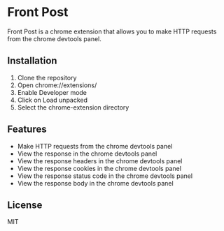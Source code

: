 # Front Post

Front Post is a chrome extension that allows you to make HTTP requests from the chrome devtools panel.

## Installation

1. Clone the repository
2. Open chrome://extensions/
3. Enable Developer mode
4. Click on Load unpacked
5. Select the chrome-extension directory


## Features

- Make HTTP requests from the chrome devtools panel
- View the response in the chrome devtools panel
- View the response headers in the chrome devtools panel
- View the response cookies in the chrome devtools panel
- View the response status code in the chrome devtools panel
- View the response body in the chrome devtools panel

## License

MIT
